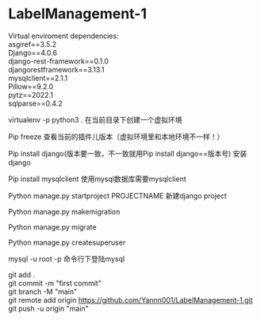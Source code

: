 # LabelManagement-1


Virtual enviroment dependencies:\
asgiref==3.5.2\
Django==4.0.6\
django-rest-framework==0.1.0\
djangorestframework==3.13.1\
mysqlclient==2.1.1\
Pillow==9.2.0\
pytz==2022.1\
sqlparse==0.4.2


virtualenv -p python3 .
在当前目录下创建一个虚拟环境

Pip freeze 
查看当前的插件儿版本（虚拟环境里和本地环境不一样！）

Pip install django(版本要一致，不一致就用Pip install django==版本号)
安装django

Pip install mysqlclient
使用mysql数据库需要mysqlclient

Python manage.py startproject PROJECTNAME 
新建django project

Python manage.py makemigration

Python manage.py migrate


Python manage.py createsuperuser

mysql -u root -p 
命令行下登陆mysql


git add . \
git commit -m "first commit"\
git branch -M "main"   \
git remote add origin https://github.com/Yannn001/LabelManagement-1.git  \
git push -u origin "main"
